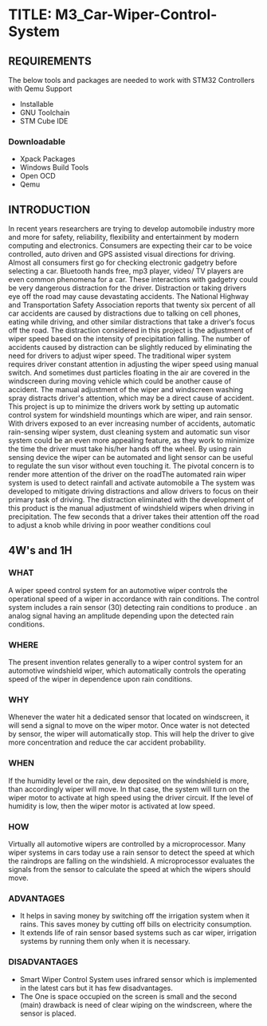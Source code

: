 # TITLE: M3_Car-Wiper-Control-System

## REQUIREMENTS

The below tools and packages are needed to work with STM32 Controllers with Qemu Support

* Installable
* GNU Toolchain
* STM Cube IDE
### Downloadable
* Xpack Packages
* Windows Build Tools
* Open OCD
* Qemu
## INTRODUCTION
In recent  years researchers  are  trying to  develop  automobile industry more  and more for safety,  reliability,  flexibility  and  entertainment  by  modern  computing  and  electronics. Consumers are expecting their car to be voice controlled, auto driven and GPS assisted visual directions for driving. Almost all consumers first go for checking electronic gadgetry before selecting  a  car. Bluetooth  hands  free,  mp3 player,  video/  TV  players are  even  common phenomena for a car. These interactions with gadgetry could be very dangerous distraction for  the  driver. Distraction  or  taking  drivers  eye  off  the  road  may  cause  devastating accidents. The National  Highway and Transportation  Safety  Association reports  that twenty six  percent of  all car  accidents  are caused by distractions due to talking on cell phones, eating while driving, and other similar distractions that take a driver‘s focus off the road. The distraction considered in this project is the adjustment of wiper speed based on the intensity of precipitation falling. The number of accidents caused by distraction can be slightly reduced by eliminating the need for drivers to adjust  wiper  speed.  The  traditional  wiper  system  requires  driver  constant  attention  in adjusting the wiper speed using manual switch. And sometimes dust particles floating in the air are covered in the windscreen during moving vehicle which could be another cause of accident. The manual adjustment of the wiper and windscreen washing spray distracts driver's attention, which may be a direct cause of accident. This project is up to minimize the drivers work by setting up automatic control system for windshield mountings which are wiper, and rain sensor. With drivers exposed to an ever increasing number of accidents, automatic rain-sensing wiper system, dust cleaning system and automatic sun visor system could be an even more appealing feature, as they work to minimize the time the driver must take his/her hands off the wheel. By using rain sensing device the wiper can be automated and light sensor can be useful to regulate the sun visor without even touching it. The pivotal concern is to render more attention of the driver on the roadThe automated rain wiper system is used to detect rainfall and activate automobile a The system was developed to  mitigate driving distractions and  allow drivers to focus on  their primary task of driving. The distraction eliminated with the development of this product is the manual adjustment of windshield wipers when driving in precipitation. The few seconds that a driver takes their attention off the road to adjust a knob while driving in poor weather conditions coul
## 4W's and 1H

### WHAT

A wiper speed control system for an automotive wiper controls the operational speed of a wiper in accordance with rain conditions. The control system includes a rain sensor (30) detecting rain conditions to produce . an analog signal having an amplitude depending upon the detected rain conditions.

### WHERE

The present invention relates generally to a wiper control system for an automotive windshield wiper, which automatically controls the operating speed of the wiper in dependence upon rain conditions.

### WHY

Whenever the water hit a dedicated sensor that located on windscreen, it will send a signal to move on the wiper motor. Once water is not detected by sensor, the wiper will automatically stop. This will help the driver to give more concentration and reduce the car accident probability.

### WHEN

If the humidity level or the rain, dew deposited on the windshield is more, than accordingly wiper will move. In that case, the system will turn on the wiper motor to activate at high speed using the driver circuit. If the level of humidity is low, then the wiper motor is activated at low speed.

### HOW

Virtually all automotive wipers are controlled by a microprocessor. Many wiper systems in cars today use a rain sensor to detect the speed at which the raindrops are falling on the windshield. A microprocessor evaluates the signals from the sensor to calculate the speed at which the wipers should move.

### ADVANTAGES

* It helps in saving money by switching off the irrigation system when it rains. This saves money by cutting off bills on electricity consumption. 
* It extends life of rain sensor based systems such as car wiper, irrigation systems by running them only when it is necessary.

### DISADVANTAGES

* Smart Wiper Control System uses infrared sensor which is implemented in the latest cars but it has few disadvantages. 
* The One is space occupied on the screen is small and the second (main) drawback is need of clear wiping on the windscreen, where the sensor is placed.






